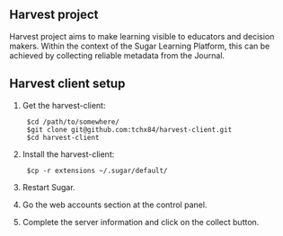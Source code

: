 ## Harvest project
Harvest project aims to make learning visible to educators and decision makers.
Within the context of the Sugar Learning Platform, this can be achieved by
collecting reliable metadata from the Journal.

## Harvest client setup

1. Get the harvest-client:

        $cd /path/to/somewhere/
        $git clone git@github.com:tchx84/harvest-client.git
        $cd harvest-client

2. Install the harvest-client:

        $cp -r extensions ~/.sugar/default/

3. Restart Sugar.

4. Go the web accounts section at the control panel.

5. Complete the server information and click on the collect button.

